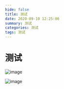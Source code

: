 ```yaml
---
hide: false
title: 测试
date: 2020-09-10 12:25:00
summary: 测试
categories: 测试
tags: 测试
---
```

# 测试

![image](https://cdn.jsdelivr.net/gh/wxt1471520488/images@main/hexo/wxt/923e8173-3dd2-43eb-875d-452c0d511c7c.jpg)

![image](https://cdn.jsdelivr.net/gh/wxt1471520488/images@main/hexo/wxt/4e96a53b-8245-466b-9a04-8e3816c0bebd.jpg)
